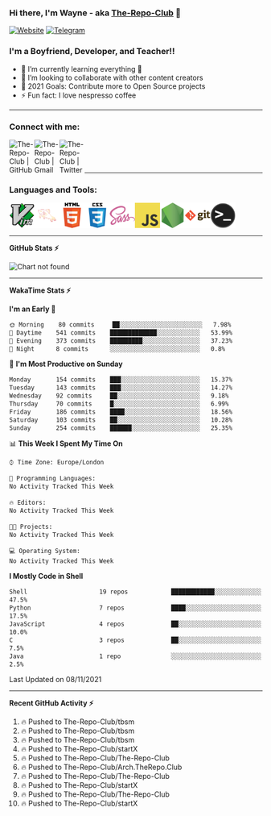 ### Hi there, I'm Wayne - aka [The-Repo-Club][website] 👋

[![Website](https://img.shields.io/website?label=github.com/The-Repo-Club/&color=orange&style=flat-square&url=https://github.com/The-Repo-Club/)][website]
[![Telegram](https://img.shields.io/badge/Chat%20on-Telegram-orange.svg?color=orange&logo=telegram&style=flat-square)][telegram]

### I'm a Boyfriend, Developer, and Teacher!!

- 🌱 I’m currently learning everything 🤣
- 👯 I’m looking to collaborate with other content creators
- 🥅 2021 Goals: Contribute more to Open Source projects
- ⚡ Fun fact: I love nespresso coffee

---
### Connect with me:

[<img align="left" alt="The-Repo-Club | GitHub" width="50px" src="https://img.icons8.com/nolan/64/github.png" />][website]
[<img align="left" alt="The-Repo-Club | Gmail" width="50px" src="https://img.icons8.com/nolan/64/gmail.png" />][email]
[<img align="left" alt="The-Repo-Club | Twitter" width="50px" src="https://img.icons8.com/nolan/64/telegram-app.png" />][telegram]

[website]: https://github.com/The-Repo-Club/
[email]: mailto:wayne6324@gmail.com
[telegram]: https://t.me/TheRepoClub

<br />
<br />
<br />

---
### Languages and Tools:

<img align="left" alt="Vim" width="50px" src="https://raw.githubusercontent.com/github/explore/80688e429a7d4ef2fca1e82350fe8e3517d3494d/topics/vim/vim.png" />
<img align="left" alt="Fish" width="50px" src="https://raw.githubusercontent.com/github/explore/80688e429a7d4ef2fca1e82350fe8e3517d3494d/topics/fish/fish.png" />
<img align="left" alt="HTML5" width="50px" src="https://raw.githubusercontent.com/github/explore/80688e429a7d4ef2fca1e82350fe8e3517d3494d/topics/html/html.png" />
<img align="left" alt="CSS3" width="50px" src="https://raw.githubusercontent.com/github/explore/80688e429a7d4ef2fca1e82350fe8e3517d3494d/topics/css/css.png" />
<img align="left" alt="Sass" width="50px" src="https://raw.githubusercontent.com/github/explore/80688e429a7d4ef2fca1e82350fe8e3517d3494d/topics/sass/sass.png" />
<img align="left" alt="JavaScript" width="50px" src="https://raw.githubusercontent.com/github/explore/80688e429a7d4ef2fca1e82350fe8e3517d3494d/topics/javascript/javascript.png" />
<img align="left" alt="Node.js" width="50px" src="https://raw.githubusercontent.com/github/explore/80688e429a7d4ef2fca1e82350fe8e3517d3494d/topics/nodejs/nodejs.png" />
<img align="left" alt="Git" width="50px" src="https://raw.githubusercontent.com/github/explore/80688e429a7d4ef2fca1e82350fe8e3517d3494d/topics/git/git.png" />
<img align="left" alt="Terminal" width="50px" src="https://raw.githubusercontent.com/github/explore/80688e429a7d4ef2fca1e82350fe8e3517d3494d/topics/terminal/terminal.png" />

<br />
<br />
<br />

---

**GitHub Stats ⚡**

![Chart not found](https://github-readme-stats.vercel.app/api?username=The-Repo-Club&theme=tokyonight&show_icons=true&count_private=true&hide_border=true&include_all_commits=true&custom_title=The-Repo-Club%27s+GitHub+Stats)


---

**WakaTime Stats ⚡**

<!--START_SECTION:waka-->
**I'm an Early 🐤** 

```text
🌞 Morning    80 commits     ██░░░░░░░░░░░░░░░░░░░░░░░   7.98% 
🌆 Daytime    541 commits    █████████████░░░░░░░░░░░░   53.99% 
🌃 Evening    373 commits    █████████░░░░░░░░░░░░░░░░   37.23% 
🌙 Night      8 commits      ░░░░░░░░░░░░░░░░░░░░░░░░░   0.8%

```
📅 **I'm Most Productive on Sunday** 

```text
Monday       154 commits    ███░░░░░░░░░░░░░░░░░░░░░░   15.37% 
Tuesday      143 commits    ███░░░░░░░░░░░░░░░░░░░░░░   14.27% 
Wednesday    92 commits     ██░░░░░░░░░░░░░░░░░░░░░░░   9.18% 
Thursday     70 commits     █░░░░░░░░░░░░░░░░░░░░░░░░   6.99% 
Friday       186 commits    ████░░░░░░░░░░░░░░░░░░░░░   18.56% 
Saturday     103 commits    ██░░░░░░░░░░░░░░░░░░░░░░░   10.28% 
Sunday       254 commits    ██████░░░░░░░░░░░░░░░░░░░   25.35%

```


📊 **This Week I Spent My Time On** 

```text
⌚︎ Time Zone: Europe/London

💬 Programming Languages: 
No Activity Tracked This Week

🔥 Editors: 
No Activity Tracked This Week

🐱‍💻 Projects: 
No Activity Tracked This Week

💻 Operating System: 
No Activity Tracked This Week

```

**I Mostly Code in Shell** 

```text
Shell                    19 repos            ████████████░░░░░░░░░░░░░   47.5% 
Python                   7 repos             ████░░░░░░░░░░░░░░░░░░░░░   17.5% 
JavaScript               4 repos             ██░░░░░░░░░░░░░░░░░░░░░░░   10.0% 
C                        3 repos             ██░░░░░░░░░░░░░░░░░░░░░░░   7.5% 
Java                     1 repo              ░░░░░░░░░░░░░░░░░░░░░░░░░   2.5%

```



 Last Updated on 08/11/2021
<!--END_SECTION:waka-->

---

**Recent GitHub Activity :zap:**

<!--START_SECTION:activity-->
1. 🔥 Pushed to The-Repo-Club/tbsm
2. 🔥 Pushed to The-Repo-Club/tbsm
3. 🔥 Pushed to The-Repo-Club/tbsm
4. 🔥 Pushed to The-Repo-Club/startX
5. 🔥 Pushed to The-Repo-Club/The-Repo-Club
6. 🔥 Pushed to The-Repo-Club/Arch.TheRepo.Club
7. 🔥 Pushed to The-Repo-Club/The-Repo-Club
8. 🔥 Pushed to The-Repo-Club/startX
9. 🔥 Pushed to The-Repo-Club/The-Repo-Club
10. 🔥 Pushed to The-Repo-Club/startX
<!--END_SECTION:activity-->